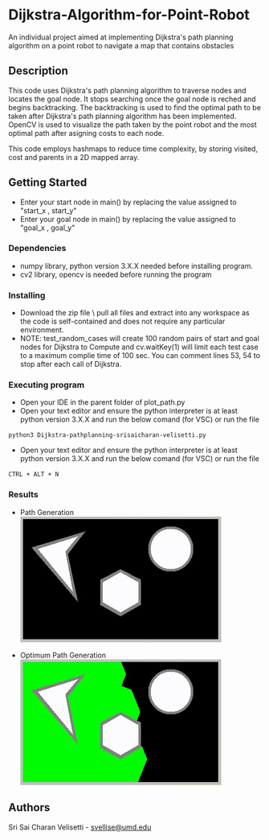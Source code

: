 # Dijkstra-Algorithm-for-Point-Robot
An individual project aimed at implementing Dijkstra's path planning algorithm on a point robot to navigate a map that contains obstacles

## Description

This code uses Dijkstra's path planning algorithm to traverse nodes and locates the goal node. It stops searching once the goal node is reched and begins backtracking. The backtracking is used to find the optimal path to be taken after Dijkstra's path planning algorithm has been implemented. OpenCV is used to visualize the path taken by the point robot and the most optimal path after asigning costs to each node.

This code employs hashmaps to reduce time complexity, by storing visited, cost and parents in a 2D mapped array. 

## Getting Started
* Enter your start node in main() by replacing the value assigned to "start_x , start_y"
* Enter your goal node in main() by replacing the value assigned to "goal_x , goal_y"
### Dependencies

* numpy library, python version 3.X.X needed before installing program.
* cv2 library, opencv is needed before running the program

### Installing

* Download the zip file \ pull all files and extract into any workspace as the code is self-contained and does not require any particular environment. 
* NOTE: test_random_cases will create 100 random pairs of start and goal nodes for Dijkstra to Compute and cv.waitKey(1) will limit each test case to a maximum complie time of 100 sec. You can comment lines 53, 54 to stop after each call of Dijkstra.

### Executing program

* Open your IDE in the parent folder of plot_path.py
* Open your text editor and ensure the python interpreter is at least python version 3.X.X and run the below comand (for VSC) or run the file
```
python3 Dijkstra-pathplanning-srisaicharan-velisetti.py
```

* Open your text editor and ensure the python interpreter is at least python version 3.X.X and run the below comand (for VSC) or run the file
```
CTRL + ALT + N
```

### Results

* Path Generation <br />
![alt text](https://github.com/Sri-Sai-Charan/Dijkstra-Algorithm-for-Point-Robot/blob/main/Results/path_gen.gif)

* Optimum Path Generation <br />
![alt text](https://github.com/Sri-Sai-Charan/Dijkstra-Algorithm-for-Point-Robot/blob/main/Results/opt_path_gen.gif)

## Authors

Sri Sai Charan Velisetti - svellise@umd.edu

